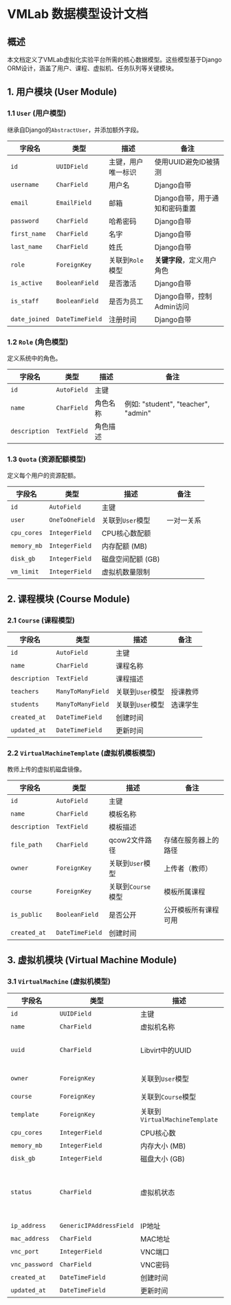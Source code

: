 # VMLab 数据模型设计文档

## 概述

本文档定义了VMLab虚拟化实验平台所需的核心数据模型。这些模型基于Django ORM设计，涵盖了用户、课程、虚拟机、任务队列等关键模块。

## 1. 用户模块 (User Module)

### 1.1 `User` (用户模型)
继承自Django的`AbstractUser`，并添加额外字段。

| 字段名 | 类型 | 描述 | 备注 |
|---|---|---|---|
| `id` | `UUIDField` | 主键，用户唯一标识 | 使用UUID避免ID被猜测 |
| `username` | `CharField` | 用户名 | Django自带 |
| `email` | `EmailField` | 邮箱 | Django自带，用于通知和密码重置 |
| `password` | `CharField` | 哈希密码 | Django自带 |
| `first_name` | `CharField` | 名字 | Django自带 |
| `last_name` | `CharField` | 姓氏 | Django自带 |
| `role` | `ForeignKey` | 关联到`Role`模型 | **关键字段**，定义用户角色 |
| `is_active` | `BooleanField` | 是否激活 | Django自带 |
| `is_staff` | `BooleanField` | 是否为员工 | Django自带，控制Admin访问 |
| `date_joined` | `DateTimeField` | 注册时间 | Django自带 |

### 1.2 `Role` (角色模型)
定义系统中的角色。

| 字段名 | 类型 | 描述 | 备注 |
|---|---|---|---|
| `id` | `AutoField` | 主键 | |
| `name` | `CharField` | 角色名称 | 例如: "student", "teacher", "admin" |
| `description` | `TextField` | 角色描述 | |

### 1.3 `Quota` (资源配额模型)
定义每个用户的资源配额。

| 字段名 | 类型 | 描述 | 备注 |
|---|---|---|---|
| `id` | `AutoField` | 主键 | |
| `user` | `OneToOneField` | 关联到`User`模型 | 一对一关系 |
| `cpu_cores` | `IntegerField` | CPU核心数配额 | |
| `memory_mb` | `IntegerField` | 内存配额 (MB) | |
| `disk_gb` | `IntegerField` | 磁盘空间配额 (GB) | |
| `vm_limit` | `IntegerField` | 虚拟机数量限制 | |

## 2. 课程模块 (Course Module)

### 2.1 `Course` (课程模型)

| 字段名 | 类型 | 描述 | 备注 |
|---|---|---|---|
| `id` | `AutoField` | 主键 | |
| `name` | `CharField` | 课程名称 | |
| `description` | `TextField` | 课程描述 | |
| `teachers` | `ManyToManyField` | 关联到`User`模型 | 授课教师 |
| `students` | `ManyToManyField` | 关联到`User`模型 | 选课学生 |
| `created_at` | `DateTimeField` | 创建时间 | |
| `updated_at` | `DateTimeField` | 更新时间 | |

### 2.2 `VirtualMachineTemplate` (虚拟机模板模型)
教师上传的虚拟机磁盘镜像。

| 字段名 | 类型 | 描述 | 备注 |
|---|---|---|---|
| `id` | `AutoField` | 主键 | |
| `name` | `CharField` | 模板名称 | |
| `description` | `TextField` | 模板描述 | |
| `file_path` | `CharField` | qcow2文件路径 | 存储在服务器上的路径 |
| `owner` | `ForeignKey` | 关联到`User`模型 | 上传者（教师） |
| `course` | `ForeignKey` | 关联到`Course`模型 | 模板所属课程 |
| `is_public` | `BooleanField` | 是否公开 | 公开模板所有课程可用 |
| `created_at` | `DateTimeField` | 创建时间 | |

## 3. 虚拟机模块 (Virtual Machine Module)

### 3.1 `VirtualMachine` (虚拟机模型)

| 字段名 | 类型 | 描述 | 备注 |
|---|---|---|---|
| `id` | `UUIDField` | 主键 | |
| `name` | `CharField` | 虚拟机名称 | |
| `uuid` | `CharField` | Libvirt中的UUID | 用于与底层虚拟化层交互 |
| `owner` | `ForeignKey` | 关联到`User`模型 | 虚拟机所有者（学生） |
| `course` | `ForeignKey` | 关联到`Course`模型 | 所属课程 |
| `template` | `ForeignKey` | 关联到`VirtualMachineTemplate` | 创建时使用的模板 |
| `cpu_cores` | `IntegerField` | CPU核心数 | |
| `memory_mb` | `IntegerField` | 内存大小 (MB) | |
| `disk_gb` | `IntegerField` | 磁盘大小 (GB) | |
| `status` | `CharField` | 虚拟机状态 | "creating", "stopped", "running", "paused", "error", "deleting" |
| `ip_address` | `GenericIPAddressField` | IP地址 | |
| `mac_address` | `CharField` | MAC地址 | |
| `vnc_port` | `IntegerField` | VNC端口 | |
| `vnc_password` | `CharField` | VNC密码 | |
| `created_at` | `DateTimeField` | 创建时间 | |
| `updated_at` | `DateTimeField` | 更新时间 | |
